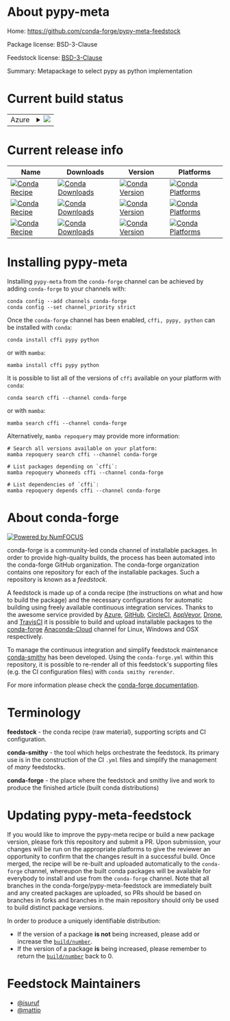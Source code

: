 About pypy-meta
===============

Home: https://github.com/conda-forge/pypy-meta-feedstock

Package license: BSD-3-Clause

Feedstock license: [BSD-3-Clause](https://github.com/conda-forge/pypy-meta-feedstock/blob/main/LICENSE.txt)

Summary: Metapackage to select pypy as python implementation

Current build status
====================


<table>
    
  <tr>
    <td>Azure</td>
    <td>
      <details>
        <summary>
          <a href="https://dev.azure.com/conda-forge/feedstock-builds/_build/latest?definitionId=9205&branchName=main">
            <img src="https://dev.azure.com/conda-forge/feedstock-builds/_apis/build/status/pypy-meta-feedstock?branchName=main">
          </a>
        </summary>
        <table>
          <thead><tr><th>Variant</th><th>Status</th></tr></thead>
          <tbody><tr>
              <td>linux_64_python_version3.8.16</td>
              <td>
                <a href="https://dev.azure.com/conda-forge/feedstock-builds/_build/latest?definitionId=9205&branchName=main">
                  <img src="https://dev.azure.com/conda-forge/feedstock-builds/_apis/build/status/pypy-meta-feedstock?branchName=main&jobName=linux&configuration=linux%20linux_64_python_version3.8.16" alt="variant">
                </a>
              </td>
            </tr><tr>
              <td>linux_64_python_version3.9.16</td>
              <td>
                <a href="https://dev.azure.com/conda-forge/feedstock-builds/_build/latest?definitionId=9205&branchName=main">
                  <img src="https://dev.azure.com/conda-forge/feedstock-builds/_apis/build/status/pypy-meta-feedstock?branchName=main&jobName=linux&configuration=linux%20linux_64_python_version3.9.16" alt="variant">
                </a>
              </td>
            </tr><tr>
              <td>linux_aarch64_python_version3.8.16</td>
              <td>
                <a href="https://dev.azure.com/conda-forge/feedstock-builds/_build/latest?definitionId=9205&branchName=main">
                  <img src="https://dev.azure.com/conda-forge/feedstock-builds/_apis/build/status/pypy-meta-feedstock?branchName=main&jobName=linux&configuration=linux%20linux_aarch64_python_version3.8.16" alt="variant">
                </a>
              </td>
            </tr><tr>
              <td>linux_aarch64_python_version3.9.16</td>
              <td>
                <a href="https://dev.azure.com/conda-forge/feedstock-builds/_build/latest?definitionId=9205&branchName=main">
                  <img src="https://dev.azure.com/conda-forge/feedstock-builds/_apis/build/status/pypy-meta-feedstock?branchName=main&jobName=linux&configuration=linux%20linux_aarch64_python_version3.9.16" alt="variant">
                </a>
              </td>
            </tr><tr>
              <td>linux_ppc64le_python_version3.8.16</td>
              <td>
                <a href="https://dev.azure.com/conda-forge/feedstock-builds/_build/latest?definitionId=9205&branchName=main">
                  <img src="https://dev.azure.com/conda-forge/feedstock-builds/_apis/build/status/pypy-meta-feedstock?branchName=main&jobName=linux&configuration=linux%20linux_ppc64le_python_version3.8.16" alt="variant">
                </a>
              </td>
            </tr><tr>
              <td>linux_ppc64le_python_version3.9.16</td>
              <td>
                <a href="https://dev.azure.com/conda-forge/feedstock-builds/_build/latest?definitionId=9205&branchName=main">
                  <img src="https://dev.azure.com/conda-forge/feedstock-builds/_apis/build/status/pypy-meta-feedstock?branchName=main&jobName=linux&configuration=linux%20linux_ppc64le_python_version3.9.16" alt="variant">
                </a>
              </td>
            </tr><tr>
              <td>osx_64_python_version3.8.16</td>
              <td>
                <a href="https://dev.azure.com/conda-forge/feedstock-builds/_build/latest?definitionId=9205&branchName=main">
                  <img src="https://dev.azure.com/conda-forge/feedstock-builds/_apis/build/status/pypy-meta-feedstock?branchName=main&jobName=osx&configuration=osx%20osx_64_python_version3.8.16" alt="variant">
                </a>
              </td>
            </tr><tr>
              <td>osx_64_python_version3.9.16</td>
              <td>
                <a href="https://dev.azure.com/conda-forge/feedstock-builds/_build/latest?definitionId=9205&branchName=main">
                  <img src="https://dev.azure.com/conda-forge/feedstock-builds/_apis/build/status/pypy-meta-feedstock?branchName=main&jobName=osx&configuration=osx%20osx_64_python_version3.9.16" alt="variant">
                </a>
              </td>
            </tr><tr>
              <td>win_64_python_version3.8.16</td>
              <td>
                <a href="https://dev.azure.com/conda-forge/feedstock-builds/_build/latest?definitionId=9205&branchName=main">
                  <img src="https://dev.azure.com/conda-forge/feedstock-builds/_apis/build/status/pypy-meta-feedstock?branchName=main&jobName=win&configuration=win%20win_64_python_version3.8.16" alt="variant">
                </a>
              </td>
            </tr><tr>
              <td>win_64_python_version3.9.16</td>
              <td>
                <a href="https://dev.azure.com/conda-forge/feedstock-builds/_build/latest?definitionId=9205&branchName=main">
                  <img src="https://dev.azure.com/conda-forge/feedstock-builds/_apis/build/status/pypy-meta-feedstock?branchName=main&jobName=win&configuration=win%20win_64_python_version3.9.16" alt="variant">
                </a>
              </td>
            </tr>
          </tbody>
        </table>
      </details>
    </td>
  </tr>
</table>

Current release info
====================

| Name | Downloads | Version | Platforms |
| --- | --- | --- | --- |
| [![Conda Recipe](https://img.shields.io/badge/recipe-cffi-green.svg)](https://anaconda.org/conda-forge/cffi) | [![Conda Downloads](https://img.shields.io/conda/dn/conda-forge/cffi.svg)](https://anaconda.org/conda-forge/cffi) | [![Conda Version](https://img.shields.io/conda/vn/conda-forge/cffi.svg)](https://anaconda.org/conda-forge/cffi) | [![Conda Platforms](https://img.shields.io/conda/pn/conda-forge/cffi.svg)](https://anaconda.org/conda-forge/cffi) |
| [![Conda Recipe](https://img.shields.io/badge/recipe-pypy-green.svg)](https://anaconda.org/conda-forge/pypy) | [![Conda Downloads](https://img.shields.io/conda/dn/conda-forge/pypy.svg)](https://anaconda.org/conda-forge/pypy) | [![Conda Version](https://img.shields.io/conda/vn/conda-forge/pypy.svg)](https://anaconda.org/conda-forge/pypy) | [![Conda Platforms](https://img.shields.io/conda/pn/conda-forge/pypy.svg)](https://anaconda.org/conda-forge/pypy) |
| [![Conda Recipe](https://img.shields.io/badge/recipe-python-green.svg)](https://anaconda.org/conda-forge/python) | [![Conda Downloads](https://img.shields.io/conda/dn/conda-forge/python.svg)](https://anaconda.org/conda-forge/python) | [![Conda Version](https://img.shields.io/conda/vn/conda-forge/python.svg)](https://anaconda.org/conda-forge/python) | [![Conda Platforms](https://img.shields.io/conda/pn/conda-forge/python.svg)](https://anaconda.org/conda-forge/python) |

Installing pypy-meta
====================

Installing `pypy-meta` from the `conda-forge` channel can be achieved by adding `conda-forge` to your channels with:

```
conda config --add channels conda-forge
conda config --set channel_priority strict
```

Once the `conda-forge` channel has been enabled, `cffi, pypy, python` can be installed with `conda`:

```
conda install cffi pypy python
```

or with `mamba`:

```
mamba install cffi pypy python
```

It is possible to list all of the versions of `cffi` available on your platform with `conda`:

```
conda search cffi --channel conda-forge
```

or with `mamba`:

```
mamba search cffi --channel conda-forge
```

Alternatively, `mamba repoquery` may provide more information:

```
# Search all versions available on your platform:
mamba repoquery search cffi --channel conda-forge

# List packages depending on `cffi`:
mamba repoquery whoneeds cffi --channel conda-forge

# List dependencies of `cffi`:
mamba repoquery depends cffi --channel conda-forge
```


About conda-forge
=================

[![Powered by
NumFOCUS](https://img.shields.io/badge/powered%20by-NumFOCUS-orange.svg?style=flat&colorA=E1523D&colorB=007D8A)](https://numfocus.org)

conda-forge is a community-led conda channel of installable packages.
In order to provide high-quality builds, the process has been automated into the
conda-forge GitHub organization. The conda-forge organization contains one repository
for each of the installable packages. Such a repository is known as a *feedstock*.

A feedstock is made up of a conda recipe (the instructions on what and how to build
the package) and the necessary configurations for automatic building using freely
available continuous integration services. Thanks to the awesome service provided by
[Azure](https://azure.microsoft.com/en-us/services/devops/), [GitHub](https://github.com/),
[CircleCI](https://circleci.com/), [AppVeyor](https://www.appveyor.com/),
[Drone](https://cloud.drone.io/welcome), and [TravisCI](https://travis-ci.com/)
it is possible to build and upload installable packages to the
[conda-forge](https://anaconda.org/conda-forge) [Anaconda-Cloud](https://anaconda.org/)
channel for Linux, Windows and OSX respectively.

To manage the continuous integration and simplify feedstock maintenance
[conda-smithy](https://github.com/conda-forge/conda-smithy) has been developed.
Using the ``conda-forge.yml`` within this repository, it is possible to re-render all of
this feedstock's supporting files (e.g. the CI configuration files) with ``conda smithy rerender``.

For more information please check the [conda-forge documentation](https://conda-forge.org/docs/).

Terminology
===========

**feedstock** - the conda recipe (raw material), supporting scripts and CI configuration.

**conda-smithy** - the tool which helps orchestrate the feedstock.
                   Its primary use is in the construction of the CI ``.yml`` files
                   and simplify the management of *many* feedstocks.

**conda-forge** - the place where the feedstock and smithy live and work to
                  produce the finished article (built conda distributions)


Updating pypy-meta-feedstock
============================

If you would like to improve the pypy-meta recipe or build a new
package version, please fork this repository and submit a PR. Upon submission,
your changes will be run on the appropriate platforms to give the reviewer an
opportunity to confirm that the changes result in a successful build. Once
merged, the recipe will be re-built and uploaded automatically to the
`conda-forge` channel, whereupon the built conda packages will be available for
everybody to install and use from the `conda-forge` channel.
Note that all branches in the conda-forge/pypy-meta-feedstock are
immediately built and any created packages are uploaded, so PRs should be based
on branches in forks and branches in the main repository should only be used to
build distinct package versions.

In order to produce a uniquely identifiable distribution:
 * If the version of a package **is not** being increased, please add or increase
   the [``build/number``](https://docs.conda.io/projects/conda-build/en/latest/resources/define-metadata.html#build-number-and-string).
 * If the version of a package **is** being increased, please remember to return
   the [``build/number``](https://docs.conda.io/projects/conda-build/en/latest/resources/define-metadata.html#build-number-and-string)
   back to 0.

Feedstock Maintainers
=====================

* [@isuruf](https://github.com/isuruf/)
* [@mattip](https://github.com/mattip/)

